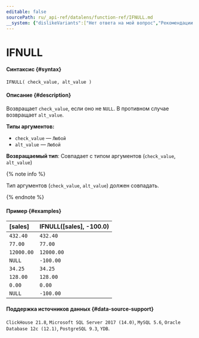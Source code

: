 ```yaml
---
editable: false
sourcePath: ru/_api-ref/datalens/function-ref/IFNULL.md
__system: {"dislikeVariants":["Нет ответа на мой вопрос","Рекомендации не помогли","Содержание не соответствует заголовку","Другое"]}
---
```


# IFNULL



#### Синтаксис {#syntax}


```
IFNULL( check_value, alt_value )
```

#### Описание {#description}
Возвращает `check_value`, если оно не `NULL`. В противном случае возвращает `alt_value`.

**Типы аргументов:**
- `check_value` — `Любой`
- `alt_value` — `Любой`


**Возвращаемый тип**: Совпадает с типом аргументов (`check_value`, `alt_value`)

{% note info %}

Тип аргументов (`check_value`, `alt_value`) должен совпадать.

{% endnote %}


#### Пример {#examples}



| **[sales]**   | **IFNULL([sales], -100.0)**   |
|:--------------|:------------------------------|
| `432.40`      | `432.40`                      |
| `77.00`       | `77.00`                       |
| `12000.00`    | `12000.00`                    |
| `NULL`        | `-100.00`                     |
| `34.25`       | `34.25`                       |
| `128.00`      | `128.00`                      |
| `0.00`        | `0.00`                        |
| `NULL`        | `-100.00`                     |




#### Поддержка источников данных {#data-source-support}

`ClickHouse 21.8`, `Microsoft SQL Server 2017 (14.0)`, `MySQL 5.6`, `Oracle Database 12c (12.1)`, `PostgreSQL 9.3`, `YDB`.
